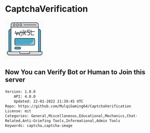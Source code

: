 # CaptchaVerification
<img src="https://raw.githubusercontent.com/MulqiGaming64/CaptchaVerification/07b1fe06205397d29efe6c4a02c34e373d19632d/icon.png" width="128" height="128" />

## Now You can Verify Bot or Human to Join this server
```properties
Version: 1.0.0
    API: 4.0.0
    Updated: 22-01-2022 21:39:45 UTC
Repo: https://github.com/MulqiGaming64/CaptchaVerification
License: mit
Categories: General,Miscellaneous,Educational,Mechanics,Chat-Related,Anti-Griefing Tools,Informational,Admin Tools
Keywords: captcha,captcha-image
```
